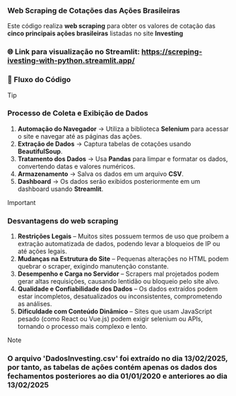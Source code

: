 ###  Web Scraping de Cotações das Ações Brasileiras  

Este código realiza **web scraping** para obter os valores de cotação das **cinco principais ações brasileiras** listadas no site **Investing**
### 🌐 Link para visualização no Streamlit: https://screping-ivesting-with-python.streamlit.app/

### 📌 Fluxo do Código
> [!TIP]
> ### Processo de Coleta e Exibição de Dados
> 1. **Automação do Navegador** → Utiliza a biblioteca **Selenium** para acessar o site e navegar até as páginas das ações.  
> 2. **Extração de Dados** → Captura tabelas de cotações usando **BeautifulSoup**.  
> 3. **Tratamento dos Dados** → Usa **Pandas** para limpar e formatar os dados, convertendo datas e valores numéricos.  
> 4. **Armazenamento** → Salva os dados em um arquivo **CSV**.  
> 5. **Dashboard** → Os dados serão exibidos posteriormente em um dashboard usando **Streamlit**.

> [!IMPORTANT]
> ### Desvantagens do web scraping
> 1. **Restrições Legais** – Muitos sites possuem termos de uso que proíbem a extração automatizada de dados, podendo levar a bloqueios de IP ou até ações legais.
> 2. **Mudanças na Estrutura do Site** – Pequenas alterações no HTML podem quebrar o scraper, exigindo manutenção constante.
> 3. **Desempenho e Carga no Servidor** – Scrapers mal projetados podem gerar altas requisições, causando lentidão ou bloqueio pelo site alvo.
> 4. **Qualidade e Confiabilidade dos Dados** – Os dados extraídos podem estar incompletos, desatualizados ou inconsistentes, comprometendo as análises.
> 5. **Dificuldade com Conteúdo Dinâmico** – Sites que usam JavaScript pesado (como React ou Vue.js) podem exigir selenium ou APIs, tornando o processo mais complexo e lento.

> [!NOTE]
> ### O arquivo 'DadosInvesting.csv' foi extraído no dia 13/02/2025, por tanto, as tabelas de ações contém apenas os dados dos fechamentos posteriores ao dia 01/01/2020 e anteriores ao dia 13/02/2025
